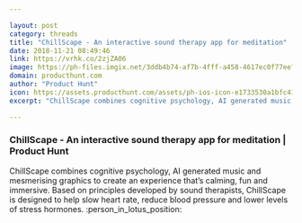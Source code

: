```yaml
---

layout: post
category: threads
title: "ChillScape - An interactive sound therapy app for meditation"
date: 2018-11-21 08:49:46
link: https://vrhk.co/2zjZA06
image: https://ph-files.imgix.net/3ddb4b74-af7b-4fff-a458-4617ec0f77ee?auto=format&fit=crop&h=512&w=1024
domain: producthunt.com
author: "Product Hunt"
icon: https://assets.producthunt.com/assets/ph-ios-icon-e1733530a1bfc41080db8161823f1ef262cdbbc933800c0a2a706f70eb9c277a.png
excerpt: "ChillScape combines cognitive psychology, AI generated music and mesmerising graphics to create an experience that’s calming, fun and immersive. Based on principles developed by sound therapists, ChillScape is designed to help slow heart rate, reduce blood pressure and lower levels of stress hormones. :person_in_lotus_position:"

---
```


### ChillScape - An interactive sound therapy app for meditation | Product Hunt

ChillScape combines cognitive psychology, AI generated music and mesmerising graphics to create an experience that’s calming, fun and immersive. Based on principles developed by sound therapists, ChillScape is designed to help slow heart rate, reduce blood pressure and lower levels of stress hormones. :person_in_lotus_position: